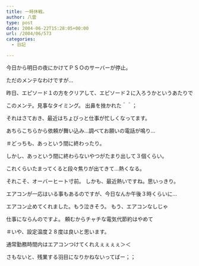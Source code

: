 ```yaml
---
title: 一時休戦。
author: 八雲
type: post
date: 2004-06-22T15:28:05+00:00
url: /2004/06/573
categories:
  - 日記

---
```

今日から明日の夜にかけてＰＳＯのサーバーが停止。
  
ただのメンテなわけですが…
  
昨日、エピソード１の方をクリアして、エピソード２に入ろうかというあたりで
  
このメンテ。見事なタイミング。 出鼻を挫かれた＾＾；

それはさておき、最近はちょびっと仕事が忙しくなってます。
  
あちらこちらから依頼が舞い込み…調べてお願いの電話が鳴り…
  
＃どっちも、あっという間に終わったり。
  
しかし、あっという間に終わらないやつがたまり出して３個くらい。
  
これくらいたまってくると段々焦りが出てきて…熱くなる。
  
それこそ、オーバーヒート寸前。 しかも、最近熱いですね。思いっきり。
  
エアコンが一応はいる事もあるのですが、今日なんか午後３時くらいに…
  
エアコン止めてくれました。もう泣きそう。 もう、エアコンなしじゃ
  
仕事にならんのですよ。 頼むからチャチな電気代節約はやめて
  
＃いや、設定温度２８度は良いと思います。
  
通常勤務時間内はエアコンつけてくれえぇぇぇぇ＞＜
  
さもないと、残業する羽目になりかねないってばー；；